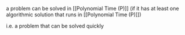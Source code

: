 a problem can be solved in [[Polynomial Time (P)]] (if it has at least one algorithmic solution that runs in [[Polynomial Time (P)]])

i.e. a problem that can be solved quickly

